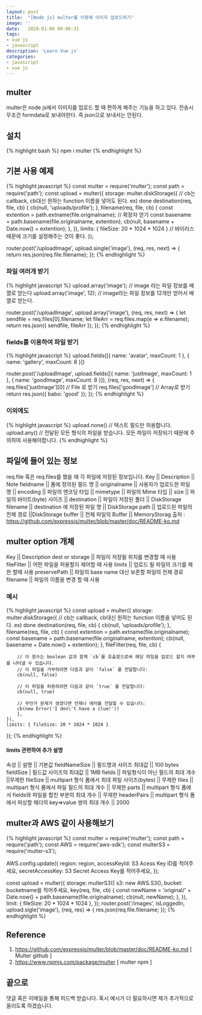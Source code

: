 ```yaml
---
layout: post
title:  "[Node js] multer를 이용해 이미지 업로드하기"
image: ''
date:   2020-01-06 00:06:31
tags:
- vue js
- javascript
description: 'Learn Vue js'
categories:
- javascript
- vue js
---
```


## multer
multer은 node js에서 이미지를 업로드 할 때 편하게 해주는 기능을 하고 있다.
전송시 무조건 formdata로 보내야한다. 즉 json으로 보내서는 안된다.

## 설치
{% highlight bash %}
npm i multer
{% endhighlight %}

## 기본 사용 예제
{% highlight javascript %}
const multer = require('multer');
const path = require('path');
const upload = multer({
    storage: multer.diskStorage({
        // cb는 callback, cb대신 원하는 function 이름을 넣어도 된다. ex) done
        destination(req, file, cb) {
            cb(null, 'uploads/profile');
        },
        filename(req, file, cb) {
            const extention = path.extname(file.originalname); // 확장자 얻기
            const basename = path.basename(file.originalname, extention);
            cb(null, basename + Date.now() + extention);
        },
    }),
    limits: { fileSize: 20 * 1024 * 1024 } // 바이러스때문에 크기를 설정해주는 것이 좋다.
});

router.post('/uploadImage', upload.single('image'), (req, res, next) => {
    return res.json(req.file.filename);
});
{% endhighlight %}

### 파일 여러개 받기
{% highlight javascript %}
upload.array('image'); // image 라는 파일 정보를 배열로 얻는다
upload.array('image', 12); // image라는 파일 정보를 12개만 얻어서 배열로 얻는다.

router.post('/uploadImage', upload.array('image'), (req, res, next) => {
    let sendfile = req.files[0].filename;
    let fileArr = req.files.map(e => e.filename);
    return res.json({ sendfile, fileArr });
});
{% endhighlight %}

### fields를 이용하여 파일 받기
{% highlight javascript %}
upload.fields([{ name: 'avatar', maxCount: 1 }, { name: 'gallery', maxCount: 8 }])

router.post('/uploadImage', upload.fields([{ name: 'justImage', maxCount: 1 }, { name: 'goodImage', maxCount: 8 }]), (req, res, next) => {
    req.files['justImage'][0] // File 로 받기
    req.files['goodImage'] // Array로 받기
    return res.json({ babo: 'good' });
});
{% endhighlight %}

### 이외에도
{% highlight javascript %}
upload.none() // 텍스트 필드만 허용합니다.
upload.any() // 전달된 모든 형식의 파일을 받습니다. 모든 파일이 저장되기 때문에 주의하여 사용해야합니다.
{% endhighlight %}

## 파일에 들어 있는 정보
req.file 혹은 req.files를 했을 때 각 파일에 저장된 정보입니다.
Key	|| Description || Note
fieldname || 폼에 정의된 필드 명 ||
originalname || 사용자가 업로드한 파일 명 ||
encoding || 파일의 엔코딩 타입 ||
mimetype || 파일의 Mime 타입 ||
size || 파일의 바이트(byte) 사이즈 ||
destination || 파일이 저장된 폴더 || DiskStorage
filename || destination 에 저장된 파일 명 || DiskStorage
path || 업로드된 파일의 전체 경로 ||DiskStorage
buffer || 전체 파일의 Buffer || MemoryStorag
출처 : https://github.com/expressjs/multer/blob/master/doc/README-ko.md

## multer option 개체
Key || Description
dest or storage || 파일이 저장될 위치를 변경할 때 사용
fileFilter || 어떤 파일을 허용할지 제어할 때 사용
limits || 업로드 될 파일의 크기를 제한 할때 사용
preservePath || 파일의 base name 대신 보존할 파일의 전체 경로
filename || 파일의 이름을 변경 할 때 사용

### 예시
{% highlight javascript %}
const upload = multer({
    storage: multer.diskStorage({
        // cb는 callback, cb대신 원하는 function 이름을 넣어도 된다. ex) done
        destination(req, file, cb) {
            cb(null, 'uploads/profile');
        },
        filename(req, file, cb) {
            const extention = path.extname(file.originalname);
            const basename = path.basename(file.originalname, extention);
            cb(null, basename + Date.now() + extention);
        },
        fileFilter(req, file, cb) {

        // 이 함수는 boolean 값과 함께 `cb`를 호출함으로써 해당 파일을 업로드 할지 여부를 나타낼 수 있습니다.
        // 이 파일을 거부하려면 다음과 같이 `false` 를 전달합니다:
        cb(null, false)

        // 이 파일을 허용하려면 다음과 같이 `true` 를 전달합니다:
        cb(null, true)

        // 무언가 문제가 생겼다면 언제나 에러를 전달할 수 있습니다:
        cb(new Error('I don\'t have a clue!'))
        },
    }),
    limits: { fileSize: 20 * 1024 * 1024 }
});
{% endhighlight %}

#### limits 관련하여 추가 설명
속성 || 설명 || 기본값
fieldNameSize || 필드명과 사이즈 최대값 || 100 bytes
fieldSize | 필드값 사이즈의 최대값 || 1MB
fields || 파일형식이 아닌 필드의 최대 개수 ||무제한
fileSize || multipart 형식 폼에서 최대 파일 사이즈(bytes) || 무제한
files || multipart 형식 폼에서 파일 필드의 최대 개수 || 무제한
parts || multipart 형식 폼에서 fields와 파일을 합친 부분의 최대 개수 || 무제한
headerPairs || multipart 형식 폼에서 파싱할 헤더의 key=>value 쌍의 최대 개수 || 2000

## multer과 AWS 같이 사용해보기
{% highlight javascript %}
const multer = require('multer');
const path = require('path');
const AWS = require('aws-sdk');
const multerS3 = require('multer-s3');

AWS.config.update({
  region: region,
  accessKeyId: S3 Acess Key ID를 적어주세요,
  secretAccessKey: S3 Secret Access Key를 적어주세요,
});

const upload = multer({
    storage: multerS3({
        s3: new AWS.S3(),
        bucket: bucketname을 적어주세요,
        key(req, file, cb) {
            const newName = 'original/' + Date.now() + path.basename(file.originalname);
            cb(null, newName);
        },
    }),
    limit: { fileSize: 20 * 1024 * 1024 },
});
router.post('/images', isLoggedIn, upload.sigle('image'), (req, res) => {
    res.json(req.file.filename;
});
{% endhighlight %}

## Reference
1. https://github.com/expressjs/multer/blob/master/doc/README-ko.md [ Multer github ]
2. https://www.npmjs.com/package/multer [ multer npm ]

## 끝으로
댓글 혹은 이메일을 통해 피드백 받습니다. 혹시 예시가 더 필요하시면 제가 추가적으로 올리도록 하겠습니다.
